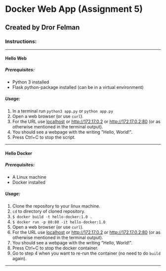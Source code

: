# Docker Web App (Assignment 5)
## Created by Dror Felman

### Instructions:
---
#### Hello Web
##### Prerequisites:
- Python 3 installed
- Flask python-package installed (can be in a virtual environment)
##### Usage:
1. In a terminal run `python3 app.py` or  `python app.py`
1. Open a web browser (or use `curl`).
1. For the URL use [localhost](http://localhost) or http://172.17.0.2 or http://172.17.0.2:80 (or as otherwise mentioned in the terminal output).
1. You should see a webpage with the writing "Hello, World!".
1. Press Ctrl+C to stop the script.
---
#### Hello Docker
##### Prerequisites:
- A Linux machine
- Docker installed
##### Usage:
1. Clone the repository to your linux machine.
1. `cd` to directory of cloned repository.
1. `$ docker build -t hello-docker:1.0 .`
1. `$ docker run -p 80:80 -it hello-docker:1.0`
1. Open a web browser (or use `curl`).
1. For the URL use [localhost](http://localhost) or http://172.17.0.2 or http://172.17.0.2:80 (or as otherwise mentioned in the terminal output).
1. You should see a webpage with the writing "Hello, World!".
1. Press Ctrl+C to stop the docker container.
1. Go to step 4 when you want to re-run the container (no need to do `build` again).
---

